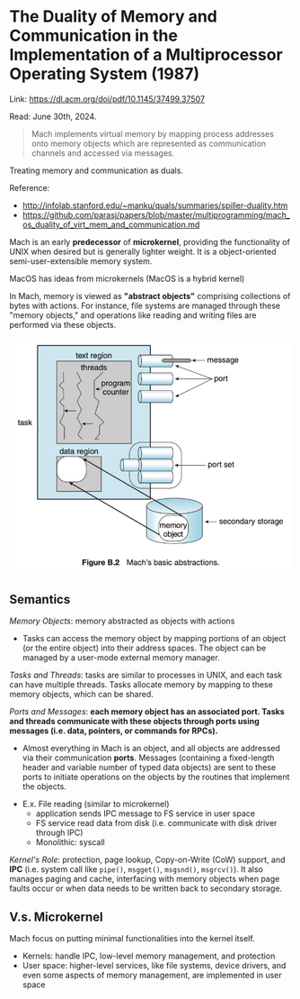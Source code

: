 # The Duality of Memory and Communication in the Implementation of a Multiprocessor Operating System (1987) 

Link: https://dl.acm.org/doi/pdf/10.1145/37499.37507

Read: June 30th, 2024. 

> Mach implements virtual memory by mapping process addresses onto memory objects which are represented as communication channels and accessed via messages.

Treating memory and communication as duals. 

Reference:
* http://infolab.stanford.edu/~manku/quals/summaries/spiller-duality.htm
* https://github.com/parasj/papers/blob/master/multiprogramming/mach_os_duality_of_virt_mem_and_communication.md

Mach is an early **predecessor** of **microkernel**, providing the functionality of UNIX when desired but is generally lighter weight. It is a object-oriented semi-user-extensible memory system. 

MacOS has ideas from microkernels (MacOS is a hybrid kernel)

In Mach, memory is viewed as **"abstract objects"** comprising collections of bytes with actions. For instance, file systems are managed through these "memory objects," and operations like reading and writing files are performed via these objects.

![alt text](images/65-mach/mach-basic-abstraction.png)

## Semantics 
_Memory Objects_: memory abstracted as objects with actions 
- Tasks can access the memory object by mapping portions of an object (or the entire object) into their address spaces. The object can be managed by a user-mode external memory manager.

_Tasks and Threads_: tasks are similar to processes in UNIX, and each task can have multiple threads. Tasks allocate memory by mapping to these memory objects, which can be shared. 

_Ports and Messages_: **each memory object has an associated port. Tasks and threads communicate with these objects through ports using messages (i.e. data, pointers, or commands for RPCs).**
  - Almost everything in Mach is an object, and all objects are addressed via their communication **ports**. Messages (containing a fixed-length header and variable number of typed data objects) are sent to these ports to initiate operations on the objects by the routines that implement the objects.
* E.x. File reading (similar to microkernel)
    * application sends IPC message to FS service in user space
    * FS service read data from disk (i.e. communicate with disk driver through IPC)
    * Monolithic: syscall  

_Kernel's Role_: protection, page lookup, Copy-on-Write (CoW) support, and **IPC** (i.e. system call like `pipe()`, `msgget()`, `msgsnd()`, `msgrcv()`). It also manages paging and cache, interfacing with memory objects when page faults occur or when data needs to be written back to secondary storage.

## V.s. Microkernel 
Mach focus on putting minimal functionalities into the kernel itself. 
* Kernels: handle IPC, low-level memory management, and protection
* User space: higher-level services, like file systems, device drivers, and even some aspects of memory management, are implemented in user space 

